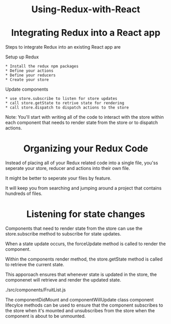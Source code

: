 <h1 align="center">
Using-Redux-with-React
</h1>

<h1 align="center">
Integrating Redux into a React app
</h1>

Steps to integrate Redux into an existing React app are

Setup up Redux

    * Install the redux npm packages
    * Define your actions
    * Define your reducers
    * Create your store

Update components

    * use store.subscribe to listen for store updates
    * call store.getState to retrive state for rendering
    * call store.dispatch to dispatch actions to the store

Note: You'll start with writing all of the code to interact with the store within each component that needs to render state from the store or to dispatch actions.

<h1 align="center">
Organizing your Redux Code
</h1>

Instead of placing all of your Redux related code into a single file, you'ss seperate your store, reducer and actions into their own file.

It might be better to seperate your files by feature. 

It will keep you from searching and jumping around a project that contains hundreds of files.

<h1 align="center">
Listening for state changes
</h1>

Components that need to render state from the store can use the store.subscribe method to subscribe for state updates.

When a state update occurs, the forceUpdate method is called to render the component.

Within the components render method, the store.getState method is called to retrieve the current state.

This apporoach ensures that whenever state is updated in the store, the componenet will retrieve and render the updated state.

./src/components/FruitList.js

The componentDidMount and componentWillUpdate class component lifecylce methods can be used to ensure that the component subscribes to the store when it's mounted and unsubscribes from the store when the component is about to be unmounted.




